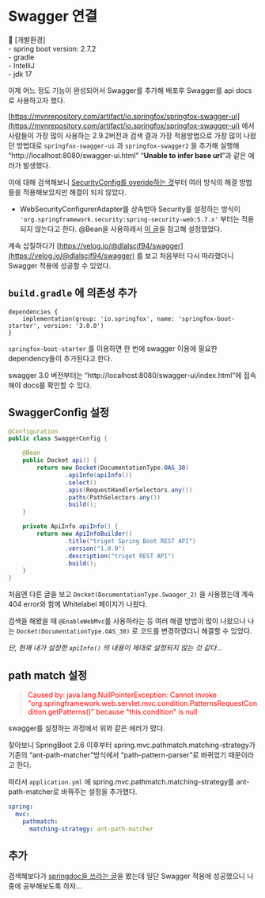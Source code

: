 # Swagger 연결


<div class="aside">
<div class="title">
📌 [개발환경]
</div>
<div class="contents">
- spring boot version: 2.7.2 <br/>
- gradle <br/>
- IntelliJ <br/>
- jdk 17 <br/>
</div>
</div>

이제 어느 정도 기능이 완성되어서 Swagger를 추가해 배포후 Swagger를 api docs로 사용하고자 했다. 

[https://mvnrepository.com/artifact/io.springfox/springfox-swagger-ui](https://mvnrepository.com/artifact/io.springfox/springfox-swagger-ui) 에서 사람들이 가장 많이 사용하는 2.9.2버전과 검색 결과 가장 적용방법으로 가장 많이 나왔던 방법대로 `springfox-swagger-ui` 과 `springfox-swagger2` 을 추가해 실행해 “http://localhost:8080/swagger-ui.html” “****Unable to infer base url****”과 같은 에러가 발생했다.

이에 대해 검색해보니 [SecurityConfig를 overide하는 것](https://andalmog.tistory.com/9)부터 여러 방식의 해결 방법들을 적용해보았지만 해결이 되지 않았다.

- WebSecurityConfigurerAdapter를 상속받아 Security를 설정하는 방식이 `'org.springframework.security:spring-security-web:5.7.x'` 부터는 적용되지 않는다고 한다. @Bean을 사용하래서 [이 글](https://ssdragon.tistory.com/108)을 참고해 설정했었다.

계속 삽질하다가 [https://velog.io/@dlalscjf94/swagger](https://velog.io/@dlalscjf94/swagger) 를 보고 처음부터 다시 따라했더니 Swagger 적용에 성공할 수 있었다.

## `build.gradle` 에 의존성 추가

```
dependencies {
	implementation(group: 'io.springfox', name: 'springfox-boot-starter', version: '3.0.0')
}
```

`springfox-boot-starter` 를 이용하면 한 번에 swagger 이용에 필요한 dependency들이 추가된다고 한다.

swagger 3.0 버전부터는 “http://localhost:8080/swagger-ui/index.html”에 접속해야 docs를 확인할 수 있다.

## SwaggerConfig 설정

```java
@Configuration
public class SwaggerConfig {

    @Bean
    public Docket api() {
        return new Docket(DocumentationType.OAS_30)
                .apiInfo(apiInfo())
                .select()
                .apis(RequestHandlerSelectors.any())
                .paths(PathSelectors.any())
                .build();
    }

    private ApiInfo apiInfo() {
        return new ApiInfoBuilder()
                .title("triget Spring Boot REST API")
                .version("1.0.0")
                .description("triget REST API")
                .build();
    }
}
```

처음엔 다른 글을 보고 `Docket(DocumentationType.Swaager_2)` 을 사용했는데 계속 404 error와 함께 Whitelabel 페이지가 나왔다.

검색을 해봤을 때 `@EnableWebMvc`를 사용하라는 등 여러 해결 방법이 많이 나왔으나 나는 `Docket(DocumentationType.OAS_30)` 로 코드를 변경하였더니 해결할 수 있었다.

*단, 현재 내가 설정한 `apiInfo()` 의 내용이 제대로 설정되지 않는 것 같다…*

## path match 설정

<blockquote data-ke-style="style2" style="color: red;">
Caused by: java.lang.NullPointerException: Cannot invoke "org.springframework.web.servlet.mvc.condition.PatternsRequestCondition.getPatterns()" because "this.condition" is null
</blockquote>

swagger를 설정하는 과정에서 위와 같은 에러가 떴다.

찾아보니 SpringBoot 2.6 이후부터 spring.mvc.pathmatch.matching-strategy가 기존의 “ant-path-matcher”방식에서 “path-pattern-parser”로 바뀌었기 때문이라고 한다.

따라서 `application.yml` 에 spring.mvc.pathmatch.matching-strategy를 ant-path-matcher로 바꿔주는 설정을 추가했다.

```yaml
spring:
  mvc:
    pathmatch:
      matching-strategy: ant-path-matcher
```

## 추가

검색해보다가 [springdoc을 쓰라는 글](https://ssdragon.tistory.com/108)을 봤는데 일단 Swagger 적용에 성공했으니 나중에 공부해보도록 하자…